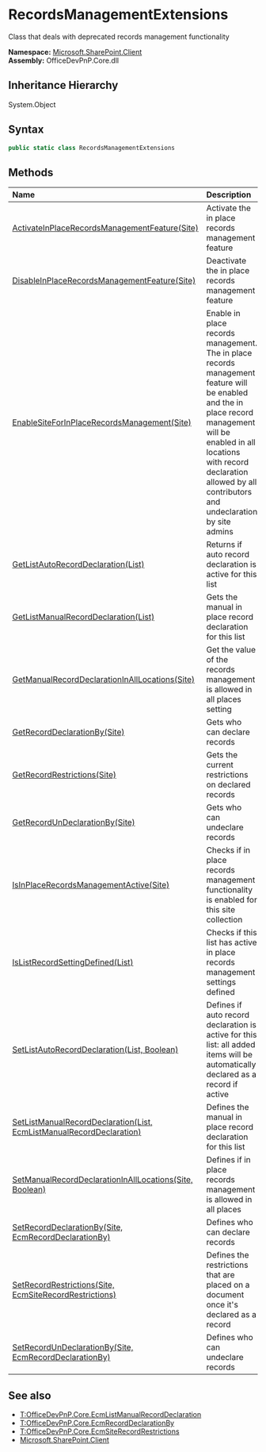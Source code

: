 # RecordsManagementExtensions
Class that deals with deprecated records management functionality  

**Namespace:** [Microsoft.SharePoint.Client](Microsoft.SharePoint.Client.md)  
**Assembly:** OfficeDevPnP.Core.dll  
## Inheritance Hierarchy
System.Object  

## Syntax
```C#
public static class RecordsManagementExtensions
```
## Methods
|**Name**|**Description**|
|:-----|:-----|
| [ActivateInPlaceRecordsManagementFeature(Site)](Microsoft.SharePoint.Client.RecordsManagementExtensions.3537381f.md) | Activate the in place records management feature
| [DisableInPlaceRecordsManagementFeature(Site)](Microsoft.SharePoint.Client.RecordsManagementExtensions.8c9a2d70.md) | Deactivate the in place records management feature
| [EnableSiteForInPlaceRecordsManagement(Site)](Microsoft.SharePoint.Client.RecordsManagementExtensions.1993740d.md) | Enable in place records management. The in place records management feature will be enabled and the in place record management will be enabled in all locations with record declaration allowed by all contributors and undeclaration by site admins
| [GetListAutoRecordDeclaration(List)](Microsoft.SharePoint.Client.RecordsManagementExtensions.c12e805c.md) | Returns if auto record declaration is active for this list
| [GetListManualRecordDeclaration(List)](Microsoft.SharePoint.Client.RecordsManagementExtensions.b115669f.md) | Gets the manual in place record declaration for this list
| [GetManualRecordDeclarationInAllLocations(Site)](Microsoft.SharePoint.Client.RecordsManagementExtensions.63e928bb.md) | Get the value of the records management is allowed in all places setting
| [GetRecordDeclarationBy(Site)](Microsoft.SharePoint.Client.RecordsManagementExtensions.8a882c7d.md) | Gets who can declare records
| [GetRecordRestrictions(Site)](Microsoft.SharePoint.Client.RecordsManagementExtensions.5d44e2d3.md) | Gets the current restrictions on declared records
| [GetRecordUnDeclarationBy(Site)](Microsoft.SharePoint.Client.RecordsManagementExtensions.526b1349.md) | Gets who can undeclare records
| [IsInPlaceRecordsManagementActive(Site)](Microsoft.SharePoint.Client.RecordsManagementExtensions.43c6a592.md) | Checks if in place records management functionality is enabled for this site collection
| [IsListRecordSettingDefined(List)](Microsoft.SharePoint.Client.RecordsManagementExtensions.de1b84fc.md) | Checks if this list has active in place records management settings defined
| [SetListAutoRecordDeclaration(List, Boolean)](Microsoft.SharePoint.Client.RecordsManagementExtensions.b8e7f815.md) | Defines if auto record declaration is active for this list: all added items will be automatically declared as a record if active
| [SetListManualRecordDeclaration(List, EcmListManualRecordDeclaration)](Microsoft.SharePoint.Client.RecordsManagementExtensions.9a469feb.md) | Defines the manual in place record declaration for this list
| [SetManualRecordDeclarationInAllLocations(Site, Boolean)](Microsoft.SharePoint.Client.RecordsManagementExtensions.e5a750b4.md) | Defines if in place records management is allowed in all places
| [SetRecordDeclarationBy(Site, EcmRecordDeclarationBy)](Microsoft.SharePoint.Client.RecordsManagementExtensions.47914e62.md) | Defines who can declare records
| [SetRecordRestrictions(Site, EcmSiteRecordRestrictions)](Microsoft.SharePoint.Client.RecordsManagementExtensions.1b685f24.md) | Defines the restrictions that are placed on a document once it's declared as a record
| [SetRecordUnDeclarationBy(Site, EcmRecordDeclarationBy)](Microsoft.SharePoint.Client.RecordsManagementExtensions.794eadc1.md) | Defines who can undeclare records
## See also
- [T:OfficeDevPnP.Core.EcmListManualRecordDeclaration](T:OfficeDevPnP.Core.EcmListManualRecordDeclaration.md)
- [T:OfficeDevPnP.Core.EcmRecordDeclarationBy](T:OfficeDevPnP.Core.EcmRecordDeclarationBy.md)
- [T:OfficeDevPnP.Core.EcmSiteRecordRestrictions](T:OfficeDevPnP.Core.EcmSiteRecordRestrictions.md)
- [Microsoft.SharePoint.Client](Microsoft.SharePoint.Client.md)
